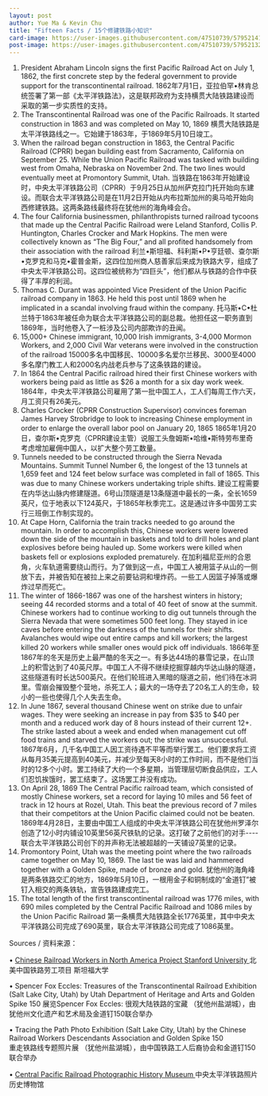 ```yaml
---
layout: post
author: Yue Ma & Kevin Chu
title: "Fifteen Facts / 15个修建铁路小知识"
card-image: https://user-images.githubusercontent.com/47510739/57952141-4944b300-78ba-11e9-9d33-94e1d00c7916.jpg
post-image: https://user-images.githubusercontent.com/47510739/57952132-434ed200-78ba-11e9-9d93-cdaa95b1743e.jpg
---
```

<ol>
  <li>President Abraham Lincoln signs the first Pacific Railroad Act on July 1, 1862, the first concrete step by the federal government to provide support for the transcontinental railroad.
1862年7月1日，亚拉伯罕•林肯总统签署了第一部《太平洋铁路法》，这是联邦政府为支持横贯大陆铁路建设而采取的第一步实质性的支持。
</li>

  <li>The Transcontinental Railroad was one of the Pacific Railroads. It started construction in 1863 and was completed on May 10, 1869
横贯大陆铁路是太平洋铁路线之一。它始建于1863年，于1869年5月10日竣工。
</li>

  <li>When the railroad began construction in 1863, the Central Pacific Railroad (CPRR) began building east from Sacramento, California on September 25.  While the Union Pacific Railroad was tasked with building west from Omaha, Nebraska on November 2nd.  The two lines would eventually meet at Promontory Summit, Utah.  
当铁路在1863年开始建设时，中央太平洋铁路公司（CPRR）于9月25日从加州萨克拉门托开始向东建设。而联合太平洋铁路公司是在11月2日开始从内布拉斯加州的奥马哈开始向西修建铁路。这两条路线最终将在犹他州的海角峰会合。
</li>

  <li>The four California businessmen, philanthropists turned railroad tycoons that made up the Central Pacific Railroad were Leland Stanford, Collis P. Huntington, Charles Crocker and Mark Hopkins.  The men were collectively known as “The Big Four,” and  all profited handsomely from their association with the railroad
利兰•斯坦福、科利斯•P•亨廷顿、查尔斯•克罗克和马克•霍普金斯，这四位加州商人慈善家后来成为铁路大亨，组成了中央太平洋铁路公司。这四位被统称为“四巨头”，他们都从与铁路的合作中获得了丰厚的利润。
</li>

  <li>Thomas C. Durant was appointed Vice President of the Union Pacific railroad company in 1863.  He held this post until 1869 when he implicated in a scandal involving fraud within the company.
托马斯•C•杜兰特于1863年被任命为联合太平洋铁路公司的副总裁。他担任这一职务直到1869年，当时他卷入了一桩涉及公司内部欺诈的丑闻。
</li>

  <li>15,000+ Chinese immigrant, 10,000 Irish immigrants, 3-4,000 Mormon Workers, and 2,000 Civil War veterans were involved in the construction of the railroad
15000多名中国移民、10000多名爱尔兰移民、3000至4000多名摩门教工人和2000名内战老兵参与了这条铁路的建设。
</li>

  <li>In 1864 the Central Pacific railroad hired their first Chinese workers with workers being paid as little as $26 a month for a six day work week.   
1864年，中央太平洋铁路公司雇用了第一批中国工人，工人们每周工作六天，月工资只有26美元。
</li>

  <li>Charles Crocker (CPRR Construction Supervisor) convinces foreman James Harvey Strobridge to look to increasing Chinese employment in order to enlarge the overall labor pool on January 20, 1865 
1865年1月20日，查尔斯•克罗克（CPRR建设主管）说服工头詹姆斯•哈维•斯特劳布里奇考虑增加雇佣中国人，以扩大整个劳工数量。
</li>

  <li>Tunnels needed to be constructed through the Sierra Nevada Mountains. Summit Tunnel Number 6, the longest of the 13 tunnels at 1,659 feet and 124 feet below surface was completed in fall of 1865.  This was due to many Chinese workers undertaking triple shifts.   
建设工程需要在内华达山脉内修建隧道。6号山顶隧道是13条隧道中最长的一条，全长1659英尺，位于地表以下124英尺，于1865年秋季完工。这是通过许多中国劳工实行三班倒工作制实现的。
</li>

  <li>At Cape Horn, California the train tracks needed to go around the mountain.  In order to accomplish this, Chinese workers were lowered down the side of the mountain in baskets and told to drill holes and plant explosives before being hauled up.  Some workers were killed when baskets fell or explosions exploded prematurely.  
在加利福尼亚州的合恩角，火车轨道需要绕山而行。为了做到这一点，中国工人被用篮子从山的一侧放下去，并被告知在被拉上来之前要钻洞和埋炸药。一些工人因篮子掉落或爆炸过早而死亡。
</li>

  <li>The winter of 1866-1867 was one of the harshest winters in history; seeing 44 recorded storms and a total of 40 feet of snow at the summit.  Chinese workers had to continue working to dig out tunnels through the Sierra Nevada that were sometimes 500 feet long.  They stayed in ice caves before entering the darkness of the tunnels for their shifts.  Avalanches would wipe out entire camps and kill workers; the largest killed 20 workers while smaller ones would pick off individuals.  
1866年至1867年的冬天是历史上最严酷的冬天之一。有多达44场的暴雪记录，在山顶上的积雪达到了40英尺厚。中国工人不得不继续挖掘穿越内华达山脉的隧道，这些隧道有时长达500英尺。在他们轮班进入黑暗的隧道之前，他们待在冰洞里。雪崩会摧毁整个营地，杀死工人；最大的一场夺去了20名工人的生命，较小的一些也使得几个人失去生命。
</li>

  <li>In June 1867, several thousand Chinese went on strike due to unfair wages.  They were seeking an increase in pay from $35 to $40 per month and a reduced work day of 8 hours instead of their current 12+. The strike lasted about a week and ended when management cut off food trains and starved the workers out; the strike was unsuccessful.   
1867年6月，几千名中国工人因工资待遇不平等而举行罢工。他们要求将工资从每月35美元提高到40美元，并减少至每天8小时的工作时间，而不是他们当时的12多个小时。罢工持续了大约一个多星期，当管理层切断食品供应，工人们忍饥挨饿时，罢工结束了。这场罢工并没有成功。
</li>

  <li>On April 28, 1869 The Central Pacific railroad team, which consisted of mostly Chinese workers, set a record for laying 10 miles and 56 feet of track in 12 hours at Rozel, Utah. This beat the previous record of 7 miles that their competitors at the Union Pacific claimed could not be beaten.  
1869年4月28日，主要由中国工人组成的中央太平洋铁路公司在犹他州罗泽尔创造了12小时内铺设10英里56英尺铁轨的记录。这打破了之前他们的对手----联合太平洋铁路公司创下的并声称无法被超越的一天铺设7英里的记录。
</li>

  <li>Promontory Point, Utah was the meeting point where the two railroads came together on May 10, 1869. The last tie was laid and hammered together with a Golden Spike, made of bronze and gold.
犹他州的海角峰是两条铁路交汇的地方，1869年5月10日，一根用金子和铜制成的“金道钉”被钉入相交的两条铁轨，宣告铁路建成完工。
</li>

  <li>The total length of the first transcontinental railroad was 1776 miles, with 690 miles completed by the Central Pacific Railroad and 1086 miles by the Union Pacific Railroad
第一条横贯大陆铁路全长1776英里，其中中央太平洋铁路公司完成了690英里，联合太平洋铁路公司完成了1086英里。
</li>
</ol> 

Sources / 资料来源：

•	<a href="https://web.stanford.edu/group/chineserailroad/cgi-bin/website/">Chinese Railroad Workers in North America Project Stanford University </a>
北美中国铁路劳工项目  斯坦福大学


•	Spencer Fox Eccles: Treasures of the Transcontinental Railroad Exhibition (Salt Lake City, Utah) by Utah Department of Heritage and Arts and Golden Spike 150
展览Spencer Fox Eccles: 很观大陆铁路的宝藏 （犹他州盐湖城），由犹他州文化遗产和艺术局及金道钉150联合举办

•	Tracing the Path Photo Exhibition (Salt Lake City, Utah) by the Chinese Railroad Workers Descendants Association and Golden Spike 150  
重走铁路线专题照片展 （犹他州盐湖城），由中国铁路工人后裔协会和金道钉150联合举办

•	<a href="http://cprr.org/ ">Central Pacific Railroad Photographic History Museum </a>
中央太平洋铁路照片历史博物馆
